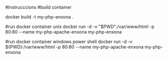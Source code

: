 #Instrucccions
#build container 

docker build -t my-php-enxona .

#run docker container unix
docker run -d -v "$PWD":/var/www/html -p 80:80 --name my-php-apache-enxona my-php-enxona

#run docker container windows power shell
docker run -d -v ${PWD}:/var/www/html -p 80:80 --name my-php-apache-enxona my-php-enxona
